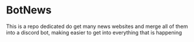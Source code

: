 # BotNews
This is a repo dedicated do get many news websites and merge all of them into a discord bot, making easier to get into everything that is happening 
